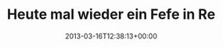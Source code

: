 ---
retweeted: false
source: <a href="http://twitter.com" rel="nofollow">Twitter Web Client</a>
entities:
  user_mentions: []
  urls: []
  symbols: []
  media:
  - expanded_url: https://twitter.com/bascht/status/312905644296519680/photo/1
    indices:
    - '39'
    - '61'
    url: http://t.co/4Ac38Vbmrw
    media_url: http://pbs.twimg.com/media/BFeqBpECQAA41Pp.png
    id_str: '312905644304908288'
    id: '312905644304908288'
    media_url_https: https://pbs.twimg.com/media/BFeqBpECQAA41Pp.png
    sizes:
      large:
        w: '538'
        h: '246'
        resize: fit
      medium:
        w: '538'
        h: '246'
        resize: fit
      small:
        w: '538'
        h: '246'
        resize: fit
      thumb:
        w: '150'
        h: '150'
        resize: crop
    type: photo
    display_url: pic.twitter.com/4Ac38Vbmrw
  hashtags: []
display_text_range:
- '0'
- '61'
favorite_count: '1'
id_str: '312905644296519680'
truncated: false
retweet_count: '0'
id: '312905644296519680'
possibly_sensitive: false
created_at: Sat Mar 16 12:38:13 +0000 2013
favorited: false
full_text: Heute mal wieder ein Fefe in Reinform.
lang: de
extended_entities:
  media:
  - expanded_url: https://twitter.com/bascht/status/312905644296519680/photo/1
    indices:
    - '39'
    - '61'
    url: http://t.co/4Ac38Vbmrw
    media_url: http://pbs.twimg.com/media/BFeqBpECQAA41Pp.png
    id_str: '312905644304908288'
    id: '312905644304908288'
    media_url_https: https://pbs.twimg.com/media/BFeqBpECQAA41Pp.png
    sizes:
      large:
        w: '538'
        h: '246'
        resize: fit
      medium:
        w: '538'
        h: '246'
        resize: fit
      small:
        w: '538'
        h: '246'
        resize: fit
      thumb:
        w: '150'
        h: '150'
        resize: crop
    type: photo
    display_url: pic.twitter.com/4Ac38Vbmrw
tags:
- pesos:twitter
date: '2013-03-16T12:38:13+00:00'
src: https://twitter.com/bascht/status/312905644296519680
original_url: https://twitter.com/bascht/status/312905644296519680
type: twitter_tweet
media_url: https://img.bascht.com/twitter/pbs.twimg.com/media/BFeqBpECQAA41Pp.png
text: Heute mal wieder ein Fefe in Reinform.
title: Heute mal wieder ein Fefe in Re

---